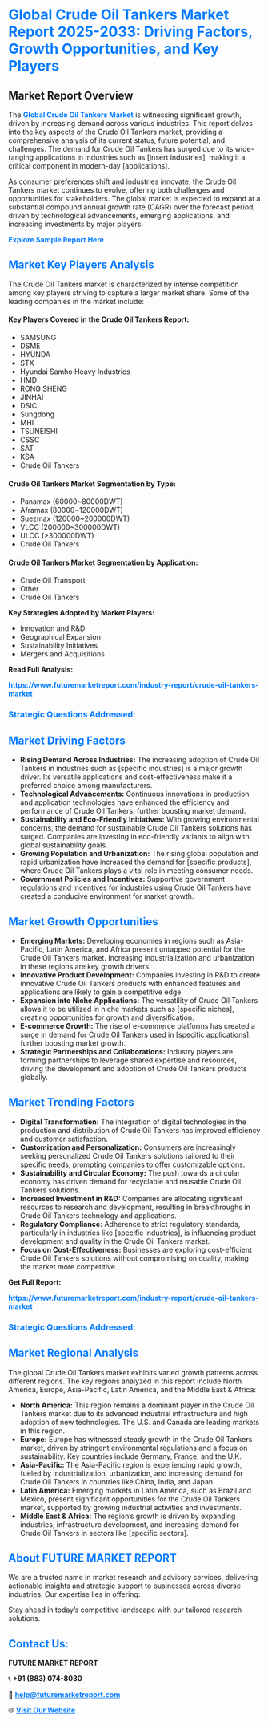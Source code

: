 <h1 style="color: #007BFF;">Global Crude Oil Tankers Market Report 2025-2033: Driving Factors, Growth Opportunities, and Key Players</h1>

<section id="overview">
<h2>Market Report Overview</h2>
<p>The <a href="https://www.futuremarketreport.com/industry-report/crude-oil-tankers-market" style="color: #007BFF; text-decoration: none;"><strong>Global Crude Oil Tankers Market</strong></a> is witnessing significant growth, driven by increasing demand across various industries. This report delves into the key aspects of the Crude Oil Tankers market, providing a comprehensive analysis of its current status, future potential, and challenges. The demand for Crude Oil Tankers has surged due to its wide-ranging applications in industries such as [insert industries], making it a critical component in modern-day [applications].</p>
<p>As consumer preferences shift and industries innovate, the Crude Oil Tankers market continues to evolve, offering both challenges and opportunities for stakeholders. The global market is expected to expand at a substantial compound annual growth rate (CAGR) over the forecast period, driven by technological advancements, emerging applications, and increasing investments by major players.</p>
</section>

<section id="overview">
<p><a href="https://www.futuremarketreport.com/request-sample/reportId=99801" style="color: #007BFF; text-decoration: none;"><strong>Explore Sample Report Here</strong></a></p>
</section>

<section id="key-players">
<h2 style="color: #007BFF;">Market Key Players Analysis</h2>
<p>The Crude Oil Tankers market is characterized by intense competition among key players striving to capture a larger market share. Some of the leading companies in the market include:</p>
<h4>Key Players Covered in the Crude Oil Tankers Report:</h4>
<ul><li>SAMSUNG</li><li>DSME</li><li>HYUNDA</li><li>STX</li><li>Hyundai Samho Heavy Industries</li><li>HMD</li><li>RONG SHENG</li><li>JINHAI</li><li>DSIC</li><li>Sungdong</li><li>MHI</li><li>TSUNEISHI</li><li>CSSC</li><li>SAT</li><li>KSA</li><li>Crude Oil Tankers</li></ul>
<h4>Crude Oil Tankers Market Segmentation by Type:</h4>
<ul><li>Panamax (60000~80000DWT)</li><li>Aframax (80000~120000DWT)</li><li>Suezmax (120000~200000DWT)</li><li>VLCC (200000~300000DWT)</li><li>ULCC (&gt;300000DWT)</li><li>Crude Oil Tankers</li></ul>

<h4>Crude Oil Tankers Market Segmentation by Application:</h4>
<ul><li>Crude Oil Transport</li><li>Other</li><li>Crude Oil Tankers</li></ul>
<p><strong>Key Strategies Adopted by Market Players:</strong></p>
<ul>
<li>Innovation and R&D</li>
<li>Geographical Expansion</li>
<li>Sustainability Initiatives</li>
<li>Mergers and Acquisitions</li>
</ul>
</section>

<section>
<p><strong>Read Full Analysis: </strong></p><a href="https://www.futuremarketreport.com/industry-report/crude-oil-tankers-market" style="color: #007BFF; text-decoration: none;"><strong>https://www.futuremarketreport.com/industry-report/crude-oil-tankers-market</strong></a>
<h3 style="color: #007BFF;">Strategic Questions Addressed:</h3>
</section>

<section id="driving-factors">
<h2 style="color: #007BFF;">Market Driving Factors</h2>
<ul>
<li><strong>Rising Demand Across Industries:</strong> The increasing adoption of Crude Oil Tankers in industries such as [specific industries] is a major growth driver. Its versatile applications and cost-effectiveness make it a preferred choice among manufacturers.</li>
<li><strong>Technological Advancements:</strong> Continuous innovations in production and application technologies have enhanced the efficiency and performance of Crude Oil Tankers, further boosting market demand.</li>
<li><strong>Sustainability and Eco-Friendly Initiatives:</strong> With growing environmental concerns, the demand for sustainable Crude Oil Tankers solutions has surged. Companies are investing in eco-friendly variants to align with global sustainability goals.</li>
<li><strong>Growing Population and Urbanization:</strong> The rising global population and rapid urbanization have increased the demand for [specific products], where Crude Oil Tankers plays a vital role in meeting consumer needs.</li>
<li><strong>Government Policies and Incentives:</strong> Supportive government regulations and incentives for industries using Crude Oil Tankers have created a conducive environment for market growth.</li>
</ul>
</section>

<section id="growth-opportunities">
<h2 style="color: #007BFF;">Market Growth Opportunities</h2>
<ul>
<li><strong>Emerging Markets:</strong> Developing economies in regions such as Asia-Pacific, Latin America, and Africa present untapped potential for the Crude Oil Tankers market. Increasing industrialization and urbanization in these regions are key growth drivers.</li>
<li><strong>Innovative Product Development:</strong> Companies investing in R&D to create innovative Crude Oil Tankers products with enhanced features and applications are likely to gain a competitive edge.</li>
<li><strong>Expansion into Niche Applications:</strong> The versatility of Crude Oil Tankers allows it to be utilized in niche markets such as [specific niches], creating opportunities for growth and diversification.</li>
<li><strong>E-commerce Growth:</strong> The rise of e-commerce platforms has created a surge in demand for Crude Oil Tankers used in [specific applications], further boosting market growth.</li>
<li><strong>Strategic Partnerships and Collaborations:</strong> Industry players are forming partnerships to leverage shared expertise and resources, driving the development and adoption of Crude Oil Tankers products globally.</li>
</ul>
</section>

<section id="trending-factors">
<h2 style="color: #007BFF;">Market Trending Factors</h2>
<ul>
<li><strong>Digital Transformation:</strong> The integration of digital technologies in the production and distribution of Crude Oil Tankers has improved efficiency and customer satisfaction.</li>
<li><strong>Customization and Personalization:</strong> Consumers are increasingly seeking personalized Crude Oil Tankers solutions tailored to their specific needs, prompting companies to offer customizable options.</li>
<li><strong>Sustainability and Circular Economy:</strong> The push towards a circular economy has driven demand for recyclable and reusable Crude Oil Tankers solutions.</li>
<li><strong>Increased Investment in R&D:</strong> Companies are allocating significant resources to research and development, resulting in breakthroughs in Crude Oil Tankers technology and applications.</li>
<li><strong>Regulatory Compliance:</strong> Adherence to strict regulatory standards, particularly in industries like [specific industries], is influencing product development and quality in the Crude Oil Tankers market.</li>
<li><strong>Focus on Cost-Effectiveness:</strong> Businesses are exploring cost-efficient Crude Oil Tankers solutions without compromising on quality, making the market more competitive.</li>
</ul>
</section>

<section>
<p><strong>Get Full Report: </strong></p><a href="https://www.futuremarketreport.com/industry-report/crude-oil-tankers-market" style="color: #007BFF; text-decoration: none;"><strong>https://www.futuremarketreport.com/industry-report/crude-oil-tankers-market</strong></a>
<h3 style="color: #007BFF;">Strategic Questions Addressed:</h3>
</section>


<section id="regional-analysis">
<h2 style="color: #007BFF;">Market Regional Analysis</h2>
<p>The global Crude Oil Tankers market exhibits varied growth patterns across different regions. The key regions analyzed in this report include North America, Europe, Asia-Pacific, Latin America, and the Middle East & Africa:</p>
<ul>
<li><strong>North America:</strong> This region remains a dominant player in the Crude Oil Tankers market due to its advanced industrial infrastructure and high adoption of new technologies. The U.S. and Canada are leading markets in this region.</li>
<li><strong>Europe:</strong> Europe has witnessed steady growth in the Crude Oil Tankers market, driven by stringent environmental regulations and a focus on sustainability. Key countries include Germany, France, and the U.K.</li>
<li><strong>Asia-Pacific:</strong> The Asia-Pacific region is experiencing rapid growth, fueled by industrialization, urbanization, and increasing demand for Crude Oil Tankers in countries like China, India, and Japan.</li>
<li><strong>Latin America:</strong> Emerging markets in Latin America, such as Brazil and Mexico, present significant opportunities for the Crude Oil Tankers market, supported by growing industrial activities and investments.</li>
<li><strong>Middle East & Africa:</strong> The region’s growth is driven by expanding industries, infrastructure development, and increasing demand for Crude Oil Tankers in sectors like [specific sectors].</li>
</ul>
</section>

<footer>
<h2 style="color: #007BFF;">About FUTURE MARKET REPORT</h2>
<p>We are a trusted name in market research and advisory services, delivering actionable insights and strategic support to businesses across diverse industries. Our expertise lies in offering:</p>

<p>Stay ahead in today’s competitive landscape with our tailored research solutions.</p>

<h2 style="color: #007BFF;">Contact Us:</h2>
<p><strong>FUTURE MARKET REPORT</strong></p>
<p>📞 <strong>+91 (883) 074-8030</strong></p>
<p>📧 <strong><a href="mailto:help@futuremarketreport.com" style="color: #007BFF;">help@futuremarketreport.com</a></strong></p>
<p>🌐 <strong><a href="https://www.futuremarketreport.com/" style="color: #007BFF;">Visit Our Website</a></strong></p>
</footer>